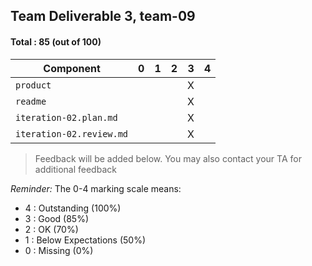 ## Team Deliverable 3, team-09

#### Total : 85 (out of 100)

| Component   | 0    |  1   |  2   |  3   |  4   |
| ----------- | ---- | ---- | ---- | ---- | ---- |
| `product` |   |   |   | X |   |
| `readme` |   |   |   | X |   |
| `iteration-02.plan.md`   |   |   |   | X |   |
| `iteration-02.review.md` |   |   |   | X |   |


 > Feedback will be added below. You may also contact your TA for additional feedback

_Reminder:_ The 0-4 marking scale means:

 * 4 : Outstanding (100%)
 * 3 : Good (85%)
 * 2 : OK (70%)
 * 1 : Below Expectations (50%)
 * 0 : Missing (0%)

